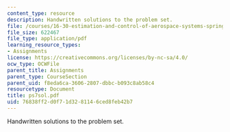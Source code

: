 ```yaml
---
content_type: resource
description: Handwritten solutions to the problem set.
file: /courses/16-30-estimation-and-control-of-aerospace-systems-spring-2004/76838ff2d0f71d3281146ced8feb42b7_ps7sol.pdf
file_size: 622467
file_type: application/pdf
learning_resource_types:
- Assignments
license: https://creativecommons.org/licenses/by-nc-sa/4.0/
ocw_type: OCWFile
parent_title: Assignments
parent_type: CourseSection
parent_uid: f8eda6ca-3606-2807-dbbc-b093c8ab58c4
resourcetype: Document
title: ps7sol.pdf
uid: 76838ff2-d0f7-1d32-8114-6ced8feb42b7
---
```

Handwritten solutions to the problem set.